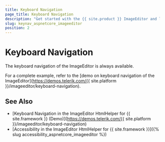 ```yaml
---
title: Keyboard Navigation
page_title: Keyboard Navigation
description: "Get started with the {{ site.product }} ImageEditor and learn about the accessibility support it provides through its keyboard navigation functionality."
slug: keynav_aspnetcore_imageeditor
position: 2
---
```


# Keyboard Navigation

The keyboard navigation of the ImageEditor is always available.

For a complete example, refer to the [demo on keyboard navigation of the ImageEditor](https://demos.telerik.com/{{ site.platform }}/imageeditor/keyboard-navigation).

## See Also

* [Keyboard Navigation in the ImageEditor HtmlHelper for {{ site.framework }} (Demo)](https://demos.telerik.com/{{ site.platform }}/imageeditor/keyboard-navigation)
* [Accessibility in the ImageEditor HtmlHelper for {{ site.framework }}]({% slug accessibility_aspnetcore_imageeditor %})
